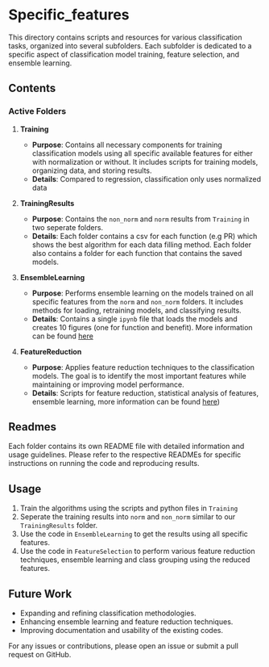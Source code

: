 # Specific_features

This directory contains scripts and resources for various classification tasks, organized into several subfolders. Each subfolder is dedicated to a specific aspect of classification model training, feature selection, and ensemble learning.

## Contents

### Active Folders

1. **Training**
   - **Purpose**: Contains all necessary components for training classification models using all specific available features for either with normalization or without. It includes scripts for training models, organizing data, and storing results.
   - **Details**: Compared to regression, classification only uses normalized data
	
2. **TrainingResults**
   - **Purpose**: Contains the `non_norm` and `norm` results from `Training` in two seperate folders.
   - **Details**: Each folder contains a csv for each function (e.g PR) which shows the best algorithm for each data filling method. Each folder also contains a folder for each function that contains the saved models.
	
	
3. **EnsembleLearning**
   - **Purpose**: Performs ensemble learning on the models trained on all specific features from the `norm` and `non_norm` folders. It includes methods for loading, retraining models, and classifying results.
   - **Details**: Contains a single `ipynb` file that loads the models and creates 10 figures (one for function and benefit). More information can be found [here](./EnsembleLearning/readme.md)


5. **FeatureReduction**
   - **Purpose**: Applies feature reduction techniques to the classification models. The goal is to identify the most important features while maintaining or improving model performance.
   - **Details**: Scripts for feature reduction, statistical analysis of features, ensemble learning, more information can be found [here](./FeatureReduction/readme.md))



## Readmes
Each folder contains its own README file with detailed information and usage guidelines. Please refer to the respective READMEs for specific instructions on running the code and reproducing results.

## Usage
1. Train the algorithms using the scripts and python files in `Training`
2. Seperate the training results into `norm` and `non_norm` similar to our `TrainingResults` folder.
3. Use the code in `EnsembleLearning`  to get the results using all specific features.
4. Use the code in `FeatureSelection` to perform various feature reduction techniques, ensemble learning and class grouping using the reduced features.

## Future Work
- Expanding and refining classification methodologies.
- Enhancing ensemble learning and feature reduction techniques.
- Improving documentation and usability of the existing codes.

For any issues or contributions, please open an issue or submit a pull request on GitHub.
